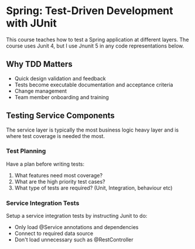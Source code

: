 # Spring: Test-Driven Development with JUnit

This course teaches how to test a Spring application at different layers.
The course uses Junit 4, but I use Jnunit 5 in any code representations below.

## Why TDD Matters
* Quick design validation and feedback
* Tests become executable documentation and acceptance criteria
* Change management
* Team member onboarding and training

## Testing Service Components
The service layer is typically the most business logic heavy layer and is where test coverage 
is needed the most.

### Test Planning
Have a plan before writing tests:
1. What features need most coverage?
2. What are the high priority test cases?
3. What type of tests are required? (Unit, Integration, behaviour etc)

### Service Integration Tests
Setup a service integration tests by instructing Junit to do:
* Only load @Service annotations and dependencies
* Connect to required data source
* Don't load unnecessary such as @RestController

